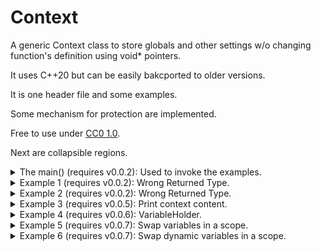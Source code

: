 # Context

A generic Context class to store globals and other settings w/o changing function's definition using void* pointers.

It uses C++20 but can be easily bakcported to older versions.

It is one header file and some examples.

Some mechanism for protection are implemented.

Free to use under [CC0 1.0](https://creativecommons.org/publicdomain/zero/1.0/). 

Next are collapsible regions.


<details><summary>The main()  (requires v0.0.2): Used to invoke the examples.</summary>
<p>

```cpp
#include "Context.hpp"

using namespace DIM;
using namespace std;

void use1(Context&, ...) {}
void use2(Context&, ...) {}

int main()
{
	try
	{
		// include here the "Ex*.inc" files!
#include "Tests/Ex1.inc"

		//Examples of calling other functions with the context.
		use1(c);
 		use2(c, 10, 22, "a string");
	}
	catch (const std::exception &e)
	{
		cout << "\n\n" << toS(e.what(), DIM_WHERE) << "\n\n";
	}
	catch (const DIM::Exception &e)
	{
		cout << "\n\n" << toS(e.what_, e.where_) << "\n\n";
	}
	return 0;
}
```
</p>
</details>

<details><summary>Example 1  (requires v0.0.2): Wrong Returned Type.</summary>
<p>

```cpp
Context c;

I n{10};
c["i"] = makePair(n);
R r{10.12};
c["r"] = makePair(r);
S s{"Cucu"};
c["s"] = makePair(s);

cout << extract<I>(c, "i", DIM_WHERE) << '\n';
cout << extract<R>(c, "r", DIM_WHERE) << '\n';
cout << extract<S>(c, "s", DIM_WHERE) << '\n';
cout << extract<R>(c, "s", DIM_WHERE) << '\n'; // Wrong type!
```

```
10
10.12
Cucu

EXCEPTION : "Key: 's' assigned to a different type.", From: "main()", file: "Ex1.inc", line: 12.
```
</p>
</details>

<details><summary>Example 2  (requires v0.0.2): Wrong Returned Type.</summary>
<p>

```cpp
Context c;

I n{10};
c["i"] = makePair(n);
R r{10.12};
c["r"] = makePair(r);
S s{"Cucu"};
c["s"] = makePair(s);

cout << extract<I>(c, "i", DIM_WHERE) << '\n';
cout << extract<R>(c, "r", DIM_WHERE) << '\n';
cout << extract<S>(c, "s", DIM_WHERE) << '\n';
cout << extract<S>(c, "wrongKey", DIM_WHERE) << '\n'; // Wrong key!
```

```
10
10.12
Cucu

EXCEPTION : "Key: 'wrongKey' not found in context.", From: "main()", file: "Ex2.inc", line: 12.
```
</p>
</details>

<details><summary>Example 3  (requires v0.0.5): Print context content.</summary>
<p>

```cpp
Context c;

I n{10};
c["i"] = makePair(n);
R r{-22.212};
c["r"] = makePair(r);
S s{"Cucu"};
c["s"] = makePair(s);

print(c);
cout << extract<I>(c, "i", DIM_WHERE) << '\n';
cout << extract<R>(c, "r", DIM_WHERE) << '\n';
cout << extract<S>(c, "s", DIM_WHERE) << '\n';
```

```
Context content:
{
  i : int,
  r : double,
  s : class std::basic_string<char,struct std::char_traits<char>,class std::allocator<char> >,
}
10
-22.212
Cucu
```
</p>
</details>

<details><summary>Example 4 (requires v0.0.6): VariableHolder.</summary>
<p>

```cpp
Context c;

cout << "----------------\n";
{ // using manual names for VariableHolder
	VariableHolder<I> vh1(c, "i1", 10, DIM_WHERE);
	VariableHolder<I> vh2(c, "i2", 15, DIM_WHERE);
	cout << "Checkpoint: A";
	print(c);
	cout << extract<I>(c, "i1", DIM_WHERE) << '\n';
	cout << extract<I>(c, "i2", DIM_WHERE) << '\n';
}
cout << "Checkpoint: B";
print(c);

cout << "----------------\n";
{ // using automatic names.VariableHolder
	DIM_AUTO_VARIABLE_HOLDER(I, c, "i1", 20);
	DIM_AUTO_VARIABLE_HOLDER(I, c, "i2", 25);
	cout << "Checkpoint: C";
	print(c);
	cout << extract<I>(c, "i1", DIM_WHERE) << '\n';
	cout << extract<I>(c, "i2", DIM_WHERE) << '\n';
}
cout << "Checkpoint: D";
print(c);

cout << "----------------\n";
{ // using automatic names.VariableHolder
	DIM_AUTO_VARIABLE_HOLDER(I, c, "i1", 20);
	DIM_AUTO_VARIABLE_HOLDER(I, c, "i2", 25);
	cout << "Checkpoint: E";
	print(c);
	cout << extract<I>(c, "i1", DIM_WHERE) << '\n';
	cout << extract<I>(c, "i2", DIM_WHERE) << '\n';

	cout << "Assign them to new values.\n";
	extract<I>(c, "i1", DIM_WHERE) = 21;
	extract<I>(c, "i2", DIM_WHERE) = 26;
	cout << "Checkpoint: F";
	print(c);
	cout << extract<I>(c, "i1", DIM_WHERE) << '\n';
	cout << extract<I>(c, "i2", DIM_WHERE) << '\n';
}
cout << "Checkpoint: G";
print(c);

cout << "----------------\n";
cout << "Checkpoint: H";
cout << extract<I>(c, "i2", DIM_WHERE) << '\n'; // Throws!
```

```
----------------
Checkpoint: A
Context content:
{
  i1 : int,
  i2 : int,
}
10
15
Checkpoint: B
Context content:
{
}
----------------
Checkpoint: C
Context content:
{
  i1 : int,
  i2 : int,
}
20
25
Checkpoint: D
Context content:
{
}
----------------
Checkpoint: E
Context content:
{
  i1 : int,
  i2 : int,
}
20
25
Assign them to new values.
Checkpoint: F
Context content:
{
  i1 : int,
  i2 : int,
}
21
26
Checkpoint: G
Context content:
{
}
----------------
Checkpoint: H
EXCEPTION : "Key: 'i2' not found in context.", From: "main()", file: "Ex4.inc", line: 49.
```
</p>
</details>

<details><summary>Example 5  (requires v0.0.7): Swap variables in a scope.</summary>
<p>

```cpp
Context c;
DIM_AUTO_VARIABLE_HOLDER(I, c, "I", 10);
cout << extract<I>(c, "I", DIM_WHERE) << '\n';
{
	I i{20};
	DIM_AUTO_SWAP_KEY(i, c["I"].first);
	cout << extract<I>(c, "I", DIM_WHERE) << '\n';
}
cout << extract<I>(c, "I", DIM_WHERE) << '\n';
```

```
10
20
10
```
</p>
</details>

<details><summary>Example 6  (requires v0.0.7): Swap dynamic variables in a scope.</summary>
<p>

```cpp
struct OStream
{
public:
	virtual V print(const SV) = 0;
	virtual ~OStream() {}
};
struct OStream1 : public OStream
{
	virtual V print(const SV v) override { cout << "S1: " << v; }
};
struct OStream2 : public OStream
{
	virtual V print(const SV v) override { cout << "S2: " << v; }
};

Context c;

OStream1 os1;
DIM_AUTO_VARIABLE_HOLDER(OStream &, c, "os", os1);
extract<OStream>(c, "os", DIM_WHERE).print("CUCU!\n");
{
	OStream2 os2;
	// DIM_AUTO_SWAP_KEY(os2, c["os"].first);//is not working yet and I will appreciate help wit it!
	c["os"].first = &os2;
	extract<OStream>(c, "os", DIM_WHERE).print("CUCU!\n");
	c["os"].first = &os1;
}
extract<OStream>(c, "os", DIM_WHERE).print("CUCU!\n");
```

```
S1: CUCU!
S2: CUCU!
S1: CUCU!
```